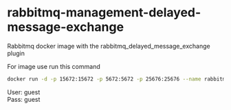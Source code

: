 # rabbitmq-management-delayed-message-exchange
Rabbitmq docker image with the rabbitmq_delayed_message_exchange plugin

For image use run this command  

```BASH
docker run -d -p 15672:15672 -p 5672:5672 -p 25676:25676 --name rabbitmq rodriguescosta/rabbitmq-management-delayed-message-exchange
```
  
User: guest  
Pass: guest  
  
